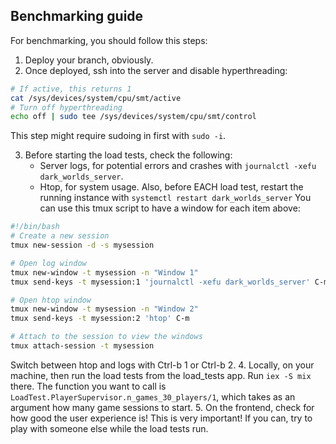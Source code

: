 ## Benchmarking guide
For benchmarking, you should follow this steps:
1. Deploy your branch, obviously.
2. Once deployed, ssh into the server and disable hyperthreading:
```sh
# If active, this returns 1
cat /sys/devices/system/cpu/smt/active
# Turn off hyperthreading
echo off | sudo tee /sys/devices/system/cpu/smt/control
```
This step might require sudoing in first with `sudo -i`.

3. Before starting the load tests, check the following:
   - Server logs, for potential errors and crashes with `journalctl -xefu dark_worlds_server`.
   - Htop, for system usage.
   Also, before EACH load test, restart the running instance with
   `systemctl restart dark_worlds_server`
   You can use this tmux script to have a window for each item above:
  ```sh
#!/bin/bash
# Create a new session
tmux new-session -d -s mysession

# Open log window
tmux new-window -t mysession -n "Window 1"
tmux send-keys -t mysession:1 'journalctl -xefu dark_worlds_server' C-m

# Open htop window
tmux new-window -t mysession -n "Window 2"
tmux send-keys -t mysession:2 'htop' C-m

# Attach to the session to view the windows
tmux attach-session -t mysession
``` 
Switch between htop and logs with Ctrl-b 1 or Ctrl-b 2.
4. Locally, on your machine, then run the load tests 
   from the load_tests app. Run `iex -S mix` there. The function you want
   to call is `LoadTest.PlayerSupervisor.n_games_30_players/1`, which takes
   as an argument how many game sessions to start.
5. On the frontend, check for how good the user experience is! This is very important!
   If you can, try to play with someone else while the load tests run.

